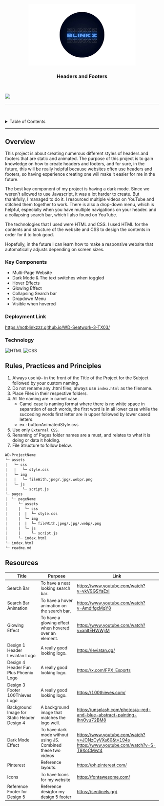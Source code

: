 <a name="readme-top">

<br/>

<br />
<div align="center">
  <a href="https://github.com/notblinkzzz/">
  <!-- TODO: If you want to add logo or banner you can add it here -->
    <img src="./assets/img/Untitled__2_-removebg-preview (1).png" width="350" height="200">
  </a>
<!-- TODO: Change Title to the name of the title of your Project -->
  <h3 align="center">Headers and Footers</h3>
</div>
<div align="center">

</div>

<br />

![](https://visit-counter.vercel.app/counter.png?page=notblinkzzz/WD-Seatwork-3)

---

<br />
<br />

<!-- TODO: If you want to add more layers for your readme -->
<details>
  <summary>Table of Contents</summary>
  <ol>
    <li>
      <a href="#overview">Overview</a>
      <ol>
        <li>
          <a href="#key-components">Key Components</a>
        </li>
        <li>
          <a href="#technology">Technology</a>
        </li>
      </ol>
    </li>
    <li>
      <a href="#rule,-practices-and-principles">Rules, Practices and Principles</a>
    </li>
    <li>
      <a href="#resources">Resources</a>
    </li>
  </ol>
</details>

---

## Overview

<!-- TODO: To be changed -->
<!-- The following are just sample -->
This project is about creating numerous different styles of headers and footers that are static and animated. The purpose of this project is to gain knowledge on how to create headers and footers, and for sure, in the future, this will be really helpful because websites often use headers and footers, so having experience creating one will make it easier for me in the future.

The best key component of my project is having a dark mode. Since we weren't allowed to use Javascript, it was a lot harder to create. But thankfully, I managed to do it. I resourced multiple videos on YouTube and stitched them together to work. There is also a drop-down menu, which is helpful, especially when you have multiple navigations on your header. and a collapsing search bar, which I also found on YouTube.

The technologies that I used were HTML and CSS. I used HTML for the contents and structure of the website and CSS to design the contents in order for it to look good.

Hopefully, in the future I can learn how to make a responsive website that automatically adjusts depending on screen sizes.

### Key Components
<!-- TODO: List of Key Components -->
- Multi-Page Website
- Dark Mode & The text switches when toggled
- Hover Effects
- Glowing Effect
- Collapsing Search bar
- Dropdown Menu
- Visible when hovered

### Deployment Link

https://notblinkzzz.github.io/WD-Seatwork-3-TX03/

### Technology
<!-- TODO: List of Technology Used -->
![HTML](https://img.shields.io/badge/HTML-E34F26?style=for-the-badge&logo=html5&logoColor=white)
![CSS](https://img.shields.io/badge/CSS-1572B6?style=for-the-badge&logo=css3&logoColor=white)

## Rules, Practices and Principles
1. Always use `WD-` in the front of the Title of the Project for the Subject followed by your custom naming.
2. Do not rename any .html files; always use `index.html` as the filename.
3. Place Files in their respective folders.
4. All file naming are in camel case.
   - Camel case is naming format where there is no white space in separation of each words, the first word is in all lower case while the succeding words first letter are in upper followed by lower cased letters.
   - ex.: buttonAnimatedStyle.css
5. Use only `External CSS`.
6. Renaming of Pages folder names are a must, and relates to what it is doing or data it holding.
7. File Structure to follow below.

```
WD-ProjectName
└─ assets
|   └─ css
|   |   └─ style.css
|   └─ img
|   |   └─ fileWith.jpeg/.jpg/.webp/.png
|   └─ js
|       └─ script.js
└─ pages
|  └─ pageName
|     └─ assets
|     |  └─ css
|     |  |  └─ style.css
|     |  └─ img
|     |  |  └─ fileWith.jpeg/.jpg/.webp/.png
|     |  └─ js
|     |     └─ script.js
|     └─ index.html
└─ index.html
└─ readme.md
```

## Resources

<!-- TODO: Add References -->
| Title | Purpose | Link |
|-|-|-|
| Search Bar | To have a neat looking search bar. | https://www.youtube.com/watch?v=vkV9GSYaExI |
| Search Bar Animation | To have a hover animation on the search bar. | https://www.youtube.com/watch?v=AmdIfgxMqY8 |
| Glowing Effect | To have a glowing effect when hovered over an element. | https://www.youtube.com/watch?v=xnltEHWWjiM |
| Design 1 Header Leviatan Logo | A really good looking logo. | https://leviatan.gg/ |
| Design 4 Header Fun Plus Phoenix Logo | A really good looking logo. | https://x.com/FPX_Esports |
| Design 3 Footer 100Thieves Logo | A really good looking logo. | https://100thieves.com/ |
| Background Image for Static Header Design 4 | A background image that matches the logo well. | https://unsplash.com/photos/a-red-and-blue-abstract-painting-lhnOvu72BM8 |
| Dark Mode Effect | To have dark mode without using JS. Combined these two videos | https://www.youtube.com/watch?v=JONzCyVXa60&t=194s https://www.youtube.com/watch?v=S-T9XoCMwt4 |
| Pinterest | Reference layouts. | https://ph.pinterest.com/ |
| Icons | To have Icons for my website | https://fontawesome.com/ |
| Reference Footer for Design 5 |  Reference desigfor my design 5 footer | https://sentinels.gg/ |


